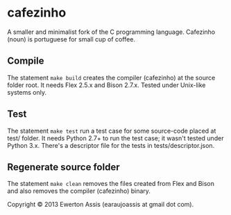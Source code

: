 cafezinho
=========

A smaller and minimalist fork of the C programming language. Cafezinho (noun)
is portuguese for small cup of coffee.

## Compile

The statement `make build` creates the compiler (cafezinho) at the source
folder root. It needs Flex 2.5.x and Bison 2.7.x. Tested under Unix-like
systems only.

## Test

The statement `make test` run a test case for some source-code placed at test/
folder. It needs Python 2.7+ to run the test case; it wasn't tested under 
Python 3.x. There's a descriptor file for the tests in tests/descriptor.json.

## Regenerate source folder

The statement `make clean` removes the files created from Flex and Bison and
also removes the compiler (cafezinho) binary.

Copyright &copy; 2013 Ewerton Assis (earaujoassis at gmail dot com).
